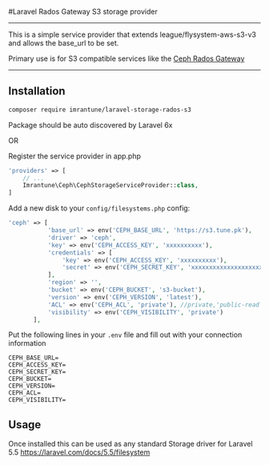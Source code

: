 #Laravel Rados Gateway S3 storage provider
___
This is  a simple service provider that extends league/flysystem-aws-s3-v3 and allows the base_url to be set.

Primary use is for S3 compatible services like the [Ceph Rados Gateway](http://docs.ceph.com/docs/master/radosgw/s3/)

___

## Installation

```bash
composer require imrantune/laravel-storage-rados-s3
```
Package should be auto discovered by Laravel 6x

OR

Register the service provider in app.php
```php
'providers' => [
    // ...
    Imrantune\Ceph\CephStorageServiceProvider::class,
]
```

Add a new disk to your `config/filesystems.php` config:
 ```php
'ceph' => [
            'base_url' => env('CEPH_BASE_URL', 'https://s3.tune.pk'),
            'driver' => 'ceph',
            'key' => env('CEPH_ACCESS_KEY', 'xxxxxxxxxx'),
            'credentials' => [
                'key' => env('CEPH_ACCESS_KEY', 'xxxxxxxxxx'),
                'secret' => env('CEPH_SECRET_KEY', 'xxxxxxxxxxxxxxxxxxxxxxxxxx'),
            ],
            'region' => '',
            'bucket' => env('CEPH_BUCKET', 's3-bucket'),
            'version' => env('CEPH_VERSION', 'latest'),
            'ACL' => env('CEPH_ACL', 'private'), //private,'public-read',
            'visibility' => env('CEPH_VISIBILITY', 'private')
        ],
```


Put the following lines in your `.env` file and fill out with your connection information
```
CEPH_BASE_URL=
CEPH_ACCESS_KEY=
CEPH_SECRET_KEY=
CEPH_BUCKET=
CEPH_VERSION=
CEPH_ACL=
CEPH_VISIBILITY=

```


## Usage
Once installed this can be used as any standard Storage driver for Laravel 5.5
https://laravel.com/docs/5.5/filesystem
